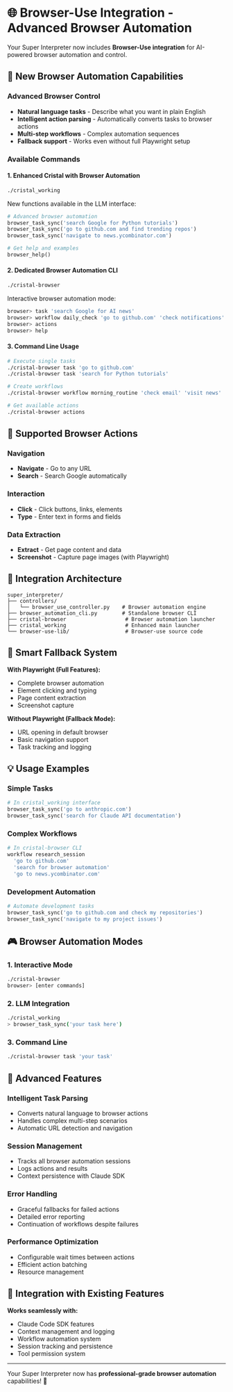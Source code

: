 # 🌐 Browser-Use Integration - Advanced Browser Automation

Your Super Interpreter now includes **Browser-Use integration** for AI-powered browser automation and control.

## 🚀 New Browser Automation Capabilities

### **Advanced Browser Control**
- **Natural language tasks** - Describe what you want in plain English
- **Intelligent action parsing** - Automatically converts tasks to browser actions
- **Multi-step workflows** - Complex automation sequences
- **Fallback support** - Works even without full Playwright setup

### **Available Commands**

#### **1. Enhanced Cristal with Browser Automation**
```bash
./cristal_working
```

New functions available in the LLM interface:
```python
# Advanced browser automation
browser_task_sync('search Google for Python tutorials')
browser_task_sync('go to github.com and find trending repos')
browser_task_sync('navigate to news.ycombinator.com')

# Get help and examples
browser_help()
```

#### **2. Dedicated Browser Automation CLI**
```bash
./cristal-browser
```

Interactive browser automation mode:
```bash
browser> task 'search Google for AI news'
browser> workflow daily_check 'go to github.com' 'check notifications'
browser> actions
browser> help
```

#### **3. Command Line Usage**
```bash
# Execute single tasks
./cristal-browser task 'go to github.com'
./cristal-browser task 'search for Python tutorials'

# Create workflows
./cristal-browser workflow morning_routine 'check email' 'visit news'

# Get available actions
./cristal-browser actions
```

## 🎯 Supported Browser Actions

### **Navigation**
- **Navigate** - Go to any URL
- **Search** - Search Google automatically

### **Interaction**
- **Click** - Click buttons, links, elements
- **Type** - Enter text in forms and fields

### **Data Extraction**
- **Extract** - Get page content and data
- **Screenshot** - Capture page images (with Playwright)

## 📁 Integration Architecture

```
super_interpreter/
├── controllers/
│   └── browser_use_controller.py    # Browser automation engine
├── browser_automation_cli.py        # Standalone browser CLI
├── cristal-browser                   # Browser automation launcher
├── cristal_working                   # Enhanced main launcher
└── browser-use-lib/                  # Browser-use source code
```

## 🔧 Smart Fallback System

**With Playwright (Full Features):**
- Complete browser automation
- Element clicking and typing
- Page content extraction
- Screenshot capture

**Without Playwright (Fallback Mode):**
- URL opening in default browser
- Basic navigation support
- Task tracking and logging

## 💡 Usage Examples

### **Simple Tasks**
```python
# In cristal_working interface
browser_task_sync('go to anthropic.com')
browser_task_sync('search for Claude API documentation')
```

### **Complex Workflows**
```bash
# In cristal-browser CLI
workflow research_session
  'go to github.com'
  'search for browser automation'
  'go to news.ycombinator.com'
```

### **Development Automation**
```python
# Automate development tasks
browser_task_sync('go to github.com and check my repositories')
browser_task_sync('navigate to my project issues')
```

## 🎮 Browser Automation Modes

### **1. Interactive Mode**
```bash
./cristal-browser
browser> [enter commands]
```

### **2. LLM Integration**
```bash
./cristal_working
> browser_task_sync('your task here')
```

### **3. Command Line**
```bash
./cristal-browser task 'your task'
```

## 🚀 Advanced Features

### **Intelligent Task Parsing**
- Converts natural language to browser actions
- Handles complex multi-step scenarios
- Automatic URL detection and navigation

### **Session Management**
- Tracks all browser automation sessions
- Logs actions and results
- Context persistence with Claude SDK

### **Error Handling**
- Graceful fallbacks for failed actions
- Detailed error reporting
- Continuation of workflows despite failures

### **Performance Optimization**
- Configurable wait times between actions
- Efficient action batching
- Resource management

## 🔗 Integration with Existing Features

**Works seamlessly with:**
- Claude Code SDK features
- Context management and logging
- Workflow automation system
- Session tracking and persistence
- Tool permission system

---

Your Super Interpreter now has **professional-grade browser automation** capabilities! 🎉